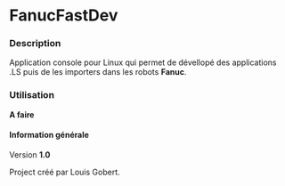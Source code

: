 # FanucFastDev

### Description
Application console pour Linux qui permet de dévellopé des applications .LS puis de les importers dans les robots **Fanuc**.

### Utilisation
**A faire**

#### Information générale
Version **1.0**

Project créé par Louis Gobert.
